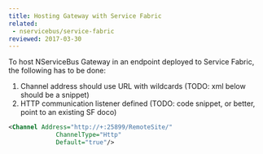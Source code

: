 ```yaml
---
title: Hosting Gateway with Service Fabric
related:
 - nservicebus/service-fabric
reviewed: 2017-03-30
---
```


To host NServiceBus Gateway in an endpoint deployed to Service Fabric, the following has to be done:

1. Channel address should use URL with wildcards (TODO: xml below should be a snippet)
1. HTTP communication listener defined (TODO: code snippet, or better, point to an existing SF doco)  


```xml
<Channel Address="http://+:25899/RemoteSite/"
             ChannelType="Http"
             Default="true"/>
```